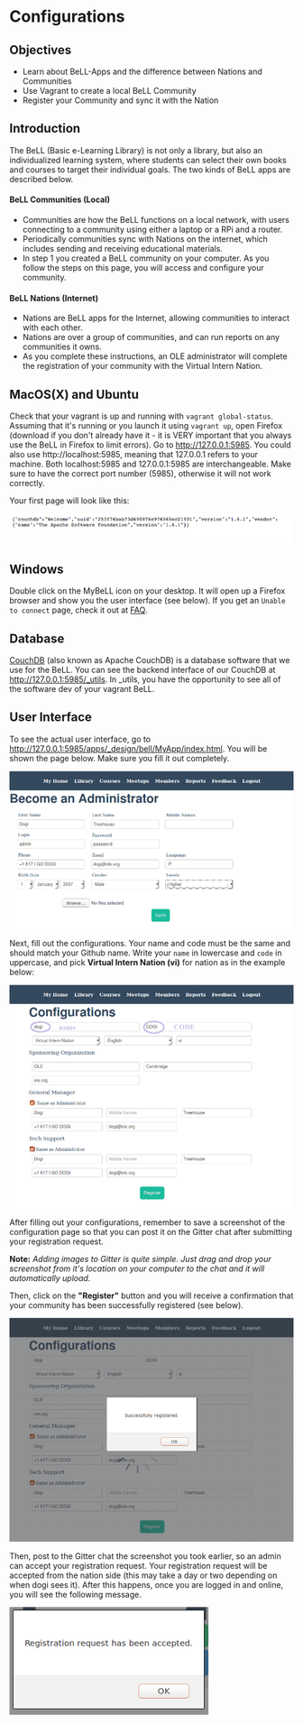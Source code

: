 # Configurations

## Objectives
* Learn about BeLL-Apps and the difference between Nations and Communities
* Use Vagrant to create a local BeLL Community
* Register your Community and sync it with the Nation

## Introduction
The BeLL (Basic e-Learning Library) is not only a library, but also an individualized learning system, where students can select their own books and courses to target their individual goals. The two kinds of BeLL apps are described below.

#### BeLL Communities (Local)

* Communities are how the BeLL functions on a local network, with users connecting to a community using either a laptop or a RPi and a router.
* Periodically communities sync with Nations on the internet, which includes sending and receiving educational materials.
* In step 1 you created a BeLL community on your computer. As you follow the steps on this page, you will access and configure your community.

#### BeLL Nations (Internet)

* Nations are BeLL apps for the Internet, allowing communities to interact with each other.
* Nations are over a group of communities, and can run reports on any communities it owns.
* As you complete these instructions, an OLE administrator will complete the registration of your community with the Virtual Intern Nation.

## MacOS(X) and Ubuntu
Check that your vagrant is up and running with `vagrant global-status`. Assuming that it's running or you launch it using `vagrant up`, open Firefox (download if you don't already have it - it is VERY important that you always use the BeLL in Firefox to limit errors). Go to http://127.0.0.1:5985. You could also use http://localhost:5985, meaning that 127.0.0.1 refers to your machine. Both localhost:5985 and 127.0.0.1:5985 are interchangeable. Make sure to have the correct port number (5985), otherwise it will not work correctly.

Your first page will look like this:

![127.0.0.1:5985](uploads/images/127.0.0.1-5985.png)

## Windows
Double click on the MyBeLL icon on your desktop. It will open up a Firefox browser and show you the user interface (see below).  If you get an `Unable to connect` page, check it out at [FAQ](faq.md#Technical_Issues_and_Questions).

## Database
[CouchDB](https://en.wikipedia.org/wiki/CouchDB) (also known as Apache CouchDB) is a database software that we use for the BeLL. You can see the backend interface of our CouchDB at http://127.0.0.1:5985/_utils. In _utils, you have the opportunity to see all of the software dev of your vagrant BeLL.

## User Interface
To see the actual user interface, go to http://127.0.0.1:5985/apps/_design/bell/MyApp/index.html.
You will be shown the page below. Make sure you fill it out completely.

![Become an Administrator](uploads/images/become_admin.png)

Next, fill out the configurations. Your name and code must be the same and should match your Github name. Write your `name` in lowercase and `code` in uppercase, and pick **Virtual Intern Nation (vi)** for nation as in the example below:

![Configurations](uploads/images/configuration.png)


After filling out your configurations, remember to save a screenshot of the configuration page so that you can post it on the Gitter chat after submitting your registration request.

**Note:** *Adding images to Gitter is quite simple. Just drag and drop your screenshot from it's location on your computer to the chat and it will automatically upload.*

Then, click on the **"Register"** button and you will receive a confirmation that your community has been successfully registered (see below).

![Successfully Registered](uploads/images/success.png)

Then, post to the Gitter chat the screenshot you took earlier, so an admin can accept your registration request.
Your registration request will be accepted from the nation side (this may take a day or two depending on when dogi sees it). After this happens, once you are logged in and online, you will see the following message.

![Community Accepted into the Nation](uploads/images/registration_accepted.png)

